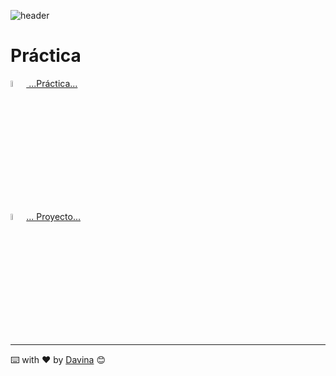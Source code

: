 
![header](https://capsule-render.vercel.app/api?type=waving&color=auto&height=260&section=header&text=%20API%20GOKU&fontSize=90&animation=fadeIn&fontAlignY=38&desc=Davina%20Medina&descAlignY=61&descAlign=87)





 # Práctica 



[ <img style={ width=5%}  src="https://media2.giphy.com/media/dieGgjBPDS9jy/giphy.webp?cid=ecf05e473djor0yx8e2bdujbplhfnea8z52wwsfsn4jbnzjs&rid=giphy.webp&ct=g" alt="alt text" title="GIT"/>
...Práctica... ](./Practica.pdf) 

[   <img style={ width=5%}  src="https://media4.giphy.com/media/1S5zDKW1VFAUU/giphy.webp?cid=ecf05e47n0bu1wieyj0yxo1s56kr5hb6hg3x0k09tv76rpxd&rid=giphy.webp&ct=g" alt="alt text" title="GIT"/>... Proyecto...](./ProyectoGoku)

__________
  ⌨️ with ❤️ by [Davina](https://www.linkedin.com/in/davinamedina/) 😊

